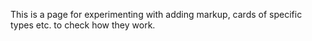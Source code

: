 This is a page for experimenting with adding markup, cards of specific types etc. to check how they work. 

